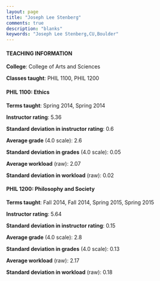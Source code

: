```yaml
---
layout: page
title: "Joseph Lee Stenberg" 
comments: true
description: "blanks"
keywords: "Joseph Lee Stenberg,CU,Boulder"
---
```

<head>
<script src="https://ajax.googleapis.com/ajax/libs/jquery/2.1.3/jquery.min.js"></script>
<script src="https://dl.dropboxusercontent.com/s/pc42nxpaw1ea4o9/highcharts.js?dl=0"></script>
<!-- <script src="../assets/js/highcharts.js"></script> -->
<style type="text/css">@font-face {
	font-family: "Bebas Neue";
	src: url(https://www.filehosting.org/file/details/544349/BebasNeue Regular.otf) format("opentype");
	}
	h1.Bebas { 
		font-family: "Bebas Neue", Verdana, Tahoma;
	}
</style>
</head>
	   
#### TEACHING INFORMATION

**College**: College of Arts and Sciences

**Classes taught**: PHIL 1100, PHIL 1200

#### PHIL 1100: Ethics

**Terms taught**: Spring 2014, Spring 2014

**Instructor rating**: 5.36

**Standard deviation in instructor rating**: 0.6

**Average grade** (4.0 scale): 2.6

**Standard deviation in grades** (4.0 scale): 0.05

**Average workload** (raw): 2.07

**Standard deviation in workload** (raw): 0.02

#### PHIL 1200: Philosophy and Society

**Terms taught**: Fall 2014, Fall 2014, Spring 2015, Spring 2015

**Instructor rating**: 5.64

**Standard deviation in instructor rating**: 0.15

**Average grade** (4.0 scale): 2.8

**Standard deviation in grades** (4.0 scale): 0.13

**Average workload** (raw): 2.17

**Standard deviation in workload** (raw): 0.18

